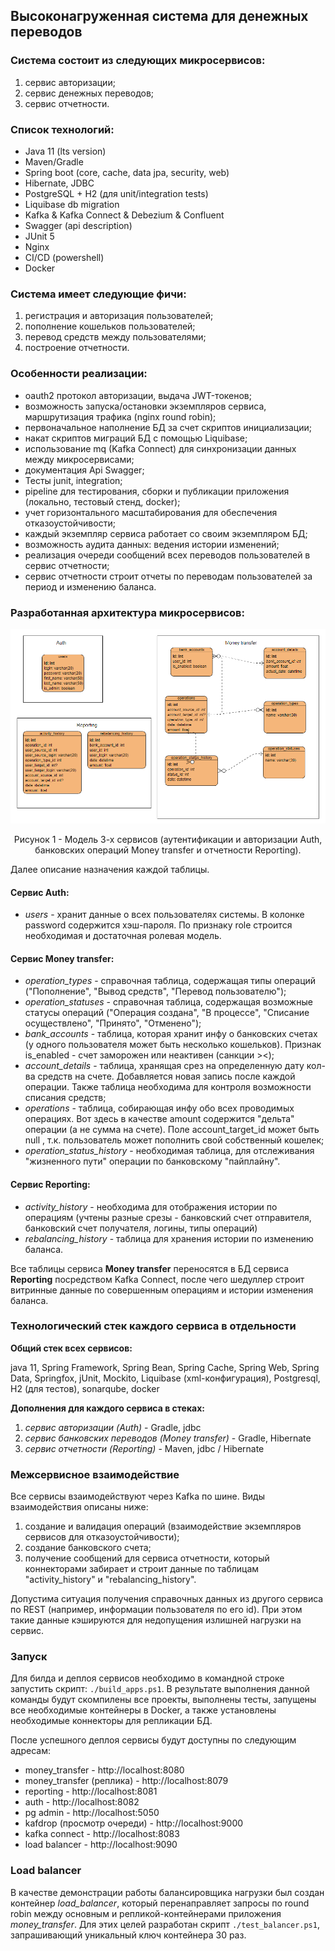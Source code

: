 ## Высоконагруженная система для денежных переводов

### Система состоит из следующих микросервисов:
1) сервис авторизации;
2) сервис денежных переводов;
3) сервис отчетности.

### Список технологий:
* Java 11 (lts version)
* Maven/Gradle
* Spring boot (core, cache, data jpa, security, web)
* Hibernate, JDBC
* PostgreSQL + H2 (для unit/integration tests)
* Liquibase db migration
* Kafka & Kafka Connect & Debezium & Confluent
* Swagger (api description)
* JUnit 5
* Nginx
* CI/CD (powershell)
* Docker

### Система имеет следующие фичи:
1) регистрация и авторизация пользователей;
2) пополнение кошельков пользователей;
3) перевод средств между пользователями;
4) построение отчетности.

### Особенности реализации:
* oauth2 протокол авторизации, выдача JWT-токенов;
* возможность запуска/остановки экземпляров сервиса, маршрутизация трафика (nginx round robin);
* первоначальное наполнение БД за счет скриптов инициализации;
* накат скриптов миграций БД с помощью Liquibase;
* использование mq (Kafka Connect) для синхронизации данных между микросервисами;
* документация Api Swagger;
* Тесты junit, integration;
* pipeline для тестирования, сборки и публикации приложения (локально, тестовый стенд, docker);
* учет горизонтального масштабирования для обеспечения отказоустойчивости;
* каждый экземпляр сервиса работает со своим экземпляром БД;
* возможность аудита данных: ведения истории изменений;
* реализация очереди сообщений всех переводов пользователей в сервис отчетности;
* сервис отчетности строит отчеты по переводам пользователей за период и изменению баланса.

### Разработанная архитектура микросервисов:
![Архитектура приложения](architecture/images/architecture.png)

<p style="text-align: center">
Рисунок 1 - Модель 3-х сервисов (аутентификации и авторизации Auth, банковских операций Money transfer и отчетности Reporting).
</p>

Далее описание назначения каждой таблицы.

#### **Сервис Auth:**
- *users* - хранит данные о всех пользователях системы. В колонке password содержится хэш-пароля. По признаку role строится необходимая и достаточная ролевая модель.

#### **Сервис Money transfer:**
- *operation_types* - справочная таблица, содержащая типы операций ("Пополнение", "Вывод средств", "Перевод пользователю");
- *operation_statuses* - справочная таблица, содержащая возможные статусы операций ("Операция создана", "В процессе", "Списание осуществлено", "Принято", "Отменено");
- *bank_accounts* - таблица, которая хранит инфу о банковских счетах (у одного пользователя может быть несколько кошельков). Признак is_enabled - счет заморожен или неактивен (санкции ><);
- *account_details* - таблица, хранящая срез на определенную дату кол-ва средств на счете. Добавляется новая запись после каждой операции. Также таблица необходима для контроля возможности списания средств;
- *operations* - таблица, собирающая инфу обо всех проводимых операциях. Вот здесь в качестве amount содержится "дельта" операции (а не сумма на счете). Поле account_target_id может быть null , т.к. пользователь может пополнить свой собственный кошелек;
- *operation_status_history* - необходимая таблица, для отслеживания "жизненного пути" операции по банковскому "пайплайну".

#### **Сервис Reporting:**
- *activity_history* - необходима для отображения истории по операциям (учтены разные срезы - банковский счет отправителя, банковский счет получателя, логины, типы операций)
- *rebalancing_history* - таблица для хранения истории по изменению баланса.

Все таблицы сервиса __Money transfer__ переносятся в БД сервиса __Reporting__ посредством Kafka Connect, после чего шедуллер строит витринные данные по совершенным операциям и истории изменения баланса.

### Технологический стек каждого сервиса в отдельности

**Общий стек всех сервисов:**

java 11, Spring Framework, Spring Bean, Spring Cache, Spring Web, Spring Data, Springfox, jUnit, Mockito, Liquibase (xml-конфигурация), Postgresql, H2 (для тестов), sonarqube, docker

**Дополнения для каждого сервиса в стеках:**

1) *сервис авторизации (Auth)* - Gradle, jdbc
2) *сервис банковских переводов (Money transfer)* - Gradle, Hibernate
3) *сервис отчетности (Reporting)* - Maven, jdbc / Hibernate

### Межсервисное взаимодействие

Все сервисы взаимодействуют через Kafka по шине. Виды взаимодействия описаны ниже:

1) создание и валидация операций (взаимодействие экземпляров сервисов для отказоустойчивости);
2) создание банковского счета;
3) получение сообщений для сервиса отчетности, который коннекторами забирает и строит данные по таблицам "activity_history" и "rebalancing_history".

Допустима ситуация получения справочных данных из другого сервиса по REST (например, информации пользователя по его id). При этом такие данные кэшируются для недопущения излишней нагрузки на сервис.

### Запуск

Для билда и деплоя сервисов необходимо в командной строке запустить скрипт:
`./build_apps.ps1`. В результате выполнения данной команды будут скомпилены все проекты, выполнены тесты, запущены все необходимые контейнеры в Docker, а также установлены необходимые коннекторы для репликации БД.

После успешного деплоя сервисы будут доступны по следующим адресам:
* money_transfer - http://localhost:8080
* money_transfer (реплика) - http://localhost:8079
* reporting - http://localhost:8081
* auth - http://localhost:8082
* pg admin - http://localhost:5050
* kafdrop (просмотр очереди) - http://localhost:9000
* kafka connect - http://localhost:8083
* load balancer - http://localhost:9090

### Load balancer

В качестве демонстрации работы балансировщика нагрузки был создан контейнер _load_balancer_, который перенаправляет запросы по round robin между основным и репликой-контейнерами приложения _money_transfer_. Для этих целей разработан скрипт `./test_balancer.ps1`, запрашивающий уникальный ключ контейнера 30 раз.